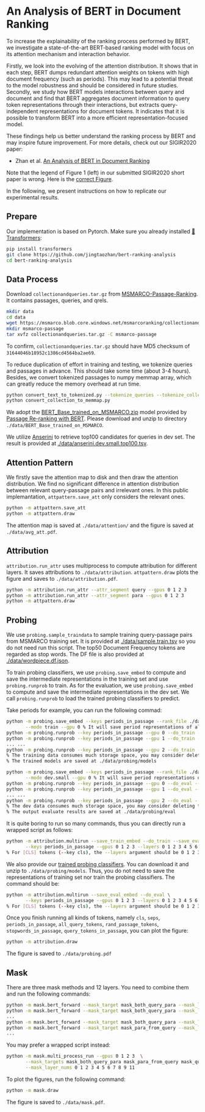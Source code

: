 # An Analysis of BERT in Document Ranking

To increase the explainability of the ranking process performed by BERT, we investigate a state-of-the-art BERT-based ranking model with focus on its attention mechanism and interaction behavior. 

Firstly, we look into the evolving of the attention distribution. It shows that in each step, BERT dumps redundant attention weights on tokens with high document frequency (such as periods). This may lead to a potential threat to the model robustness and should be considered in future studies. 
Secondly, we study how BERT models interactions between query and document and find that BERT aggregates document information to query token representations through their interactions, but extracts query-independent representations for document tokens. It indicates that it is possible to transform BERT into a more efficient representation-focused model. 

These findings help us better understand the ranking process by BERT and may inspire future improvement. For more details, check out our SIGIR2020 paper:
+ Zhan et al.  [An Analysis of BERT in Document Ranking](https://dl.acm.org/doi/pdf/10.1145/3397271.3401325)

Note that the legend of Figure 1 (left) in our submitted SIGIR2020 short paper is wrong. Here is the [correct Figure](https://github.com/jingtaozhan/bert-ranking-analysis/blob/master/example_figures/avg_att.pdf).

In the following, we present instructions on how to replicate our experimental results.

## Prepare
Our implementation is based on Pytorch. Make sure you already installed [🤗Transformers](https://github.com/huggingface/transformers):

```bash
pip install transformers
git clone https://github.com/jingtaozhan/bert-ranking-analysis
cd bert-ranking-analysis
```

## Data Process
Download `collectionandqueries.tar.gz` from [MSMARCO-Passage-Ranking](https://github.com/microsoft/MSMARCO-Passage-Ranking). It contains passages, queries, and qrels.

```bash
mkdir data
cd data
wget https://msmarco.blob.core.windows.net/msmarcoranking/collectionandqueries.tar.gz
mkdir msmarco-passage
tar xvfz collectionandqueries.tar.gz -C msmarco-passage
```

To confirm, `collectionandqueries.tar.gz` should have MD5 checksum of `31644046b18952c1386cd4564ba2ae69`.

To reduce duplication of effort in training and testing, we tokenize queries and passages in advance. This should take some time (about 3-4 hours). Besides, we convert tokenized passages to numpy memmap array, which can greatly reduce the memory overhead at run time.

```bash
python convert_text_to_tokenized.py --tokenize_queries --tokenize_collection
python convert_collection_to_memmap.py
```

We adopt the [BERT_Base_trained_on_MSMARCO.zip](https://drive.google.com/file/d/1cyUrhs7JaCJTTu-DjFUqP6Bs4f8a6JTX/view) model provided by [Passage Re-ranking with BERT](https://github.com/nyu-dl/dl4marco-bert). Please download and unzip to directory `./data/BERT_Base_trained_on_MSMARCO`.

We utilize [Anserini](https://github.com/castorini/anserini) to retrieve top100 candidates for queries in dev set. The result is provided at [./data/anserini.dev.small.top100.tsv](https://github.com/jingtaozhan/bert-ranking-analysis/blob/master/data/anserini.dev.small.top100.tsv).

## Attention Pattern
We firstly save the attention map to disk and then draw the attention distribution. We find no significant difference in attention distribution between relevant query-passage pairs and irrelevant ones. In this public implemantation, `attpattern.save_att` only considers the relevant ones.

```bash
python -m attpattern.save_att
python -m attpattern.draw
```

The attention map is saved at `./data/attention/` and the figure is saved at `./data/avg_att.pdf`.

## Attribution
`attribution.run_attr` uses multiprocess to compute attribution for different layers. It saves attributions to `./data/attribution`. `attpattern.draw` plots the figure and saves to `./data/attribution.pdf`.

```bash
python -m attribution.run_attr --attr_segment query --gpus 0 1 2 3
python -m attribution.run_attr --attr_segment para --gpus 0 1 2 3
python -m attpattern.draw
```

## Probing
We use `probing.sample_traindata` to sample training query-passage pairs from MSMARCO training set. It is provided at [./data/sample.train.tsv](https://github.com/jingtaozhan/bert-ranking-analysis/blob/master/data/sample.train.tsv) so you do not need run this script. The top50 Document Frequency tokens are regarded as stop words. The DF file is also provided at [./data/wordpiece.df.json](https://github.com/jingtaozhan/bert-ranking-analysis/blob/master/data/wordpiece.df.json).

To train probing classifiers, we use `probing.save_embed` to compute and save the intermediate representations in the training set and use `probing.runprob` to train. As for the evaluation, we use `probing.save_embed` to compute and save the intermediate representations in the dev set. We call `probing.runprob` to load the trained probing classifiers to predict.

Take periods for example, you can run the following commad:

```bash
python -m probing.save_embed --keys periods_in_passage --rank_file ./data/sample.train.tsv \
       --mode train --gpu 0 % It will save period representations of all layers
python -m probing.runprob --key periods_in_passage --gpu 0 --do_train --layer 0
python -m probing.runprob --key periods_in_passage --gpu 1 --do_train --layer 1
... ...
python -m probing.runprob --key periods_in_passage --gpu 2 --do_train --layer 11
% The training data consumes much storage space, you may consider deleting them at ./data/probing/embed/train
% The trained models are saved at ./data/probing/models

python -m probing.save_embed --keys periods_in_passage --rank_file ./data/anserini.dev.small.top100.tsv \
       --mode dev.small --gpu 0 % It will save period representations of all layers
python -m probing.runprob --key periods_in_passage --gpu 0 --do_eval --layer 0
python -m probing.runprob --key periods_in_passage --gpu 1 --do_eval --layer 1
... ...
python -m probing.runprob --key periods_in_passage --gpu 2 --do_eval --layer 11
% The dev data consumes much storage space, you may consider deleting them at ./data/probing/embed/dev.small
% The output evaluate results are saved at ./data/probing/eval
```

It is quite boring to run so many commands, thus you can directly run a wrapped script as follows:

```bash
python -m attribution.multirun --save_train_embed --do_train --save_eval_embed --do_eval \
       --keys periods_in_passage --gpus 0 1 2 3 --layers 0 1 2 3 4 5 6 7 8 9 10 11
% For [CLS] tokens (--key cls), the --layers argument should be 0 1 2 3 4 5 6 7 8 9 10 11 12
```

We also provide our [trained probing classifiers](https://drive.google.com/file/d/1LN8uRk2t8T8SwfrykRneLnDXRJjBMVu_/view?usp=sharing). You can download it and unzip to `./data/probing/models`. Thus, you do not need to save the representations of training set nor train the probing classifiers. The command should be:

```bash
python -m attribution.multirun --save_eval_embed --do_eval \
       --keys periods_in_passage --gpus 0 1 2 3 --layers 0 1 2 3 4 5 6 7 8 9 10 11
% For [CLS] tokens (--key cls), the --layers argument should be 0 1 2 3 4 5 6 7 8 9 10 11 12
```

Once you finish running all kinds of tokens, namely `cls`, `seps`, `periods_in_passage`, `all_query_tokens`, `rand_passage_tokens`, `stopwords_in_passage`, `query_tokens_in_passage`, you can plot the figure:

```bash
python -m attribution.draw
```

The figure is saved to `./data/probing.pdf`

## Mask

There are three mask methods and 12 layers. You need to combine them and run the following commands:

```bash
python -m mask.bert_forward --mask_target mask_both_query_para --mask_layer_num 0 --gpu 0
python -m mask.bert_forward --mask_target mask_both_query_para --mask_layer_num 1 --gpu 1
...
python -m mask.bert_forward --mask_target mask_both_query_para --mask_layer_num 11 --gpu 2
python -m mask.bert_forward --mask_target mask_para_from_query --mask_layer_num 0 --gpu 3
...
```

You may prefer a wrapped script instead:

```bash
python -m mask.multi_process_run --gpus 0 1 2 3  \
       --mask_targets mask_both_query_para mask_para_from_query mask_query_from_para \
       --mask_layer_nums 0 1 2 3 4 5 6 7 8 9 11
```

To plot the figures, run the following command:

```bash
python -m mask.draw
```

The figure is saved to `./data/mask.pdf`.